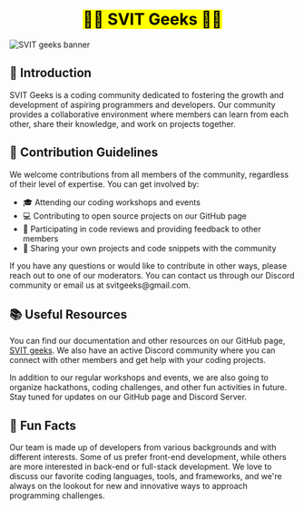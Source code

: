 <h1 align="center"><mark>👨‍💻 SVIT Geeks 👩‍💻</mark></h1>

![SVIT geeks banner](https://i.paste.pics/6313662105465e2b0790f7d843462f57.png)

<h2>🚀 Introduction</h2>

<p>SVIT Geeks is a coding community dedicated to fostering the growth and development of aspiring programmers and developers. Our community provides a collaborative environment where members can learn from each other, share their knowledge, and work on projects together.</p>

<h2>🤝 Contribution Guidelines</h2>

<p>We welcome contributions from all members of the community, regardless of their level of expertise. You can get involved by:</p>

<ul>
  <li>🎓 Attending our coding workshops and events</li>
  <li>💻 Contributing to open source projects on our GitHub page</li>
  <li>🤔 Participating in code reviews and providing feedback to other members</li>
  <li>🚀 Sharing your own projects and code snippets with the community</li>
</ul>

<p>If you have any questions or would like to contribute in other ways, please reach out to one of our moderators. You can contact us through our Discord community or email us at svitgeeks@gmail.com.</p>

<h2>📚 Useful Resources</h2>

<p>You can find our documentation and other resources on our GitHub page, <a href="https://github.com/svitgeeks">SVIT geeks</a>. We also have an active Discord community where you can connect with other members and get help with your coding projects.</p>

<p>In addition to our regular workshops and events, we  are also going to organize hackathons, coding challenges, and other fun activities in future. Stay tuned for updates on our GitHub page and Discord Server.</p>

<h2>🤪 Fun Facts</h2>

<p>Our team is made up of developers from various backgrounds and with different interests. Some of us prefer front-end development, while others are more interested in back-end or full-stack development. We love to discuss our favorite coding languages, tools, and frameworks, and we're always on the lookout for new and innovative ways to approach programming challenges.</p>
